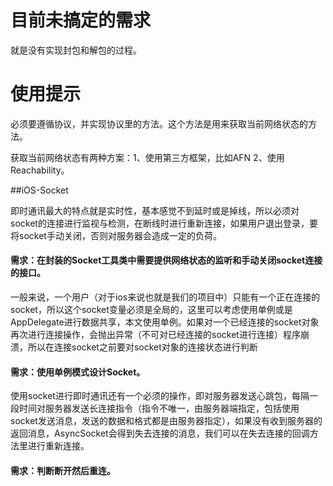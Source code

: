# 目前未搞定的需求

就是没有实现封包和解包的过程。

# 使用提示

必须要遵循<SingletonSocketProtocol>协议，并实现协议里的方法。这个方法是用来获取当前网络状态的方法。

获取当前网络状态有两种方案：1、使用第三方框架，比如AFN 2、使用Reachability。







##iOS-Socket

即时通讯最大的特点就是实时性，基本感觉不到延时或是掉线，所以必须对socket的连接进行监视与检测，在断线时进行重新连接，如果用户退出登录，要将socket手动关闭，否则对服务器会造成一定的负荷。

#### 需求：在封装的Socket工具类中需要提供网络状态的监听和手动关闭socket连接的接口。

一般来说，一个用户（对于ios来说也就是我们的项目中）只能有一个正在连接的socket，所以这个socket变量必须是全局的，这里可以考虑使用单例或是AppDelegate进行数据共享，本文使用单例。如果对一个已经连接的socket对象再次进行连接操作，会抛出异常（不可对已经连接的socket进行连接）程序崩溃，所以在连接socket之前要对socket对象的连接状态进行判断

#### 需求：使用单例模式设计Socket。

使用socket进行即时通讯还有一个必须的操作，即对服务器发送心跳包，每隔一段时间对服务器发送长连接指令（指令不唯一，由服务器端指定，包括使用socket发送消息，发送的数据和格式都是由服务器指定），如果没有收到服务器的返回消息，AsyncSocket会得到失去连接的消息，我们可以在失去连接的回调方法里进行重新连接。

#### 需求：判断断开然后重连。





